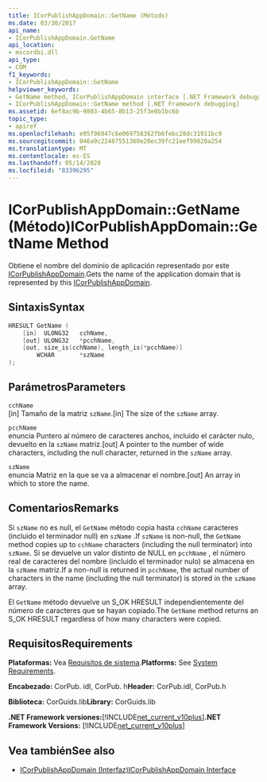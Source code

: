 ```yaml
---
title: ICorPublishAppDomain::GetName (Método)
ms.date: 03/30/2017
api_name:
- ICorPublishAppDomain.GetName
api_location:
- mscordbi.dll
api_type:
- COM
f1_keywords:
- ICorPublishAppDomain::GetName
helpviewer_keywords:
- GetName method, ICorPublishAppDomain interface [.NET Framework debugging]
- ICorPublishAppDomain::GetName method [.NET Framework debugging]
ms.assetid: 6ef8ac9b-9803-4b65-8b13-25f3e0b1bc6b
topic_type:
- apiref
ms.openlocfilehash: e95f96847c6e069758362fb6febc28dc31911bc9
ms.sourcegitcommit: 046a9c22487551360e20ec39fc21eef99820a254
ms.translationtype: MT
ms.contentlocale: es-ES
ms.lasthandoff: 05/14/2020
ms.locfileid: "83396295"
---
```

# <a name="icorpublishappdomaingetname-method"></a><span data-ttu-id="8f508-102">ICorPublishAppDomain::GetName (Método)</span><span class="sxs-lookup"><span data-stu-id="8f508-102">ICorPublishAppDomain::GetName Method</span></span>
<span data-ttu-id="8f508-103">Obtiene el nombre del dominio de aplicación representado por este [ICorPublishAppDomain](icorpublishappdomain-interface.md).</span><span class="sxs-lookup"><span data-stu-id="8f508-103">Gets the name of the application domain that is represented by this [ICorPublishAppDomain](icorpublishappdomain-interface.md).</span></span>  
  
## <a name="syntax"></a><span data-ttu-id="8f508-104">Sintaxis</span><span class="sxs-lookup"><span data-stu-id="8f508-104">Syntax</span></span>  
  
```cpp  
HRESULT GetName (  
    [in]  ULONG32   cchName,
    [out] ULONG32   *pcchName,  
    [out, size_is(cchName), length_is(*pcchName)]
        WCHAR       *szName  
);  
```  
  
## <a name="parameters"></a><span data-ttu-id="8f508-105">Parámetros</span><span class="sxs-lookup"><span data-stu-id="8f508-105">Parameters</span></span>  
 `cchName`  
 <span data-ttu-id="8f508-106">[in] Tamaño de la matriz `szName`.</span><span class="sxs-lookup"><span data-stu-id="8f508-106">[in] The size of the `szName` array.</span></span>  
  
 `pcchName`  
 <span data-ttu-id="8f508-107">enuncia Puntero al número de caracteres anchos, incluido el carácter nulo, devuelto en la `szName` matriz.</span><span class="sxs-lookup"><span data-stu-id="8f508-107">[out] A pointer to the number of wide characters, including the null character, returned in the `szName` array.</span></span>  
  
 `szName`  
 <span data-ttu-id="8f508-108">enuncia Matriz en la que se va a almacenar el nombre.</span><span class="sxs-lookup"><span data-stu-id="8f508-108">[out] An array in which to store the name.</span></span>  
  
## <a name="remarks"></a><span data-ttu-id="8f508-109">Comentarios</span><span class="sxs-lookup"><span data-stu-id="8f508-109">Remarks</span></span>  
 <span data-ttu-id="8f508-110">Si `szName` no es null, el `GetName` método copia hasta `cchName` caracteres (incluido el terminador null) en `szName` .</span><span class="sxs-lookup"><span data-stu-id="8f508-110">If `szName` is non-null, the `GetName` method copies up to `cchName` characters (including the null terminator) into `szName`.</span></span> <span data-ttu-id="8f508-111">Si se devuelve un valor distinto de NULL en `pcchName` , el número real de caracteres del nombre (incluido el terminador nulo) se almacena en la `szName` matriz.</span><span class="sxs-lookup"><span data-stu-id="8f508-111">If a non-null is returned in `pcchName`, the actual number of characters in the name (including the null terminator) is stored in the `szName` array.</span></span>  
  
 <span data-ttu-id="8f508-112">El `GetName` método devuelve un S_OK HRESULT independientemente del número de caracteres que se hayan copiado.</span><span class="sxs-lookup"><span data-stu-id="8f508-112">The `GetName` method returns an S_OK HRESULT regardless of how many characters were copied.</span></span>  
  
## <a name="requirements"></a><span data-ttu-id="8f508-113">Requisitos</span><span class="sxs-lookup"><span data-stu-id="8f508-113">Requirements</span></span>  
 <span data-ttu-id="8f508-114">**Plataformas:** Vea [Requisitos de sistema](../../get-started/system-requirements.md).</span><span class="sxs-lookup"><span data-stu-id="8f508-114">**Platforms:** See [System Requirements](../../get-started/system-requirements.md).</span></span>  
  
 <span data-ttu-id="8f508-115">**Encabezado:** CorPub. idl, CorPub. h</span><span class="sxs-lookup"><span data-stu-id="8f508-115">**Header:** CorPub.idl, CorPub.h</span></span>  
  
 <span data-ttu-id="8f508-116">**Biblioteca:** CorGuids.lib</span><span class="sxs-lookup"><span data-stu-id="8f508-116">**Library:** CorGuids.lib</span></span>  
  
 <span data-ttu-id="8f508-117">**.NET Framework versiones:**[!INCLUDE[net_current_v10plus](../../../../includes/net-current-v10plus-md.md)]</span><span class="sxs-lookup"><span data-stu-id="8f508-117">**.NET Framework Versions:** [!INCLUDE[net_current_v10plus](../../../../includes/net-current-v10plus-md.md)]</span></span>  
  
## <a name="see-also"></a><span data-ttu-id="8f508-118">Vea también</span><span class="sxs-lookup"><span data-stu-id="8f508-118">See also</span></span>

- [<span data-ttu-id="8f508-119">ICorPublishAppDomain (Interfaz)</span><span class="sxs-lookup"><span data-stu-id="8f508-119">ICorPublishAppDomain Interface</span></span>](icorpublishappdomain-interface.md)

